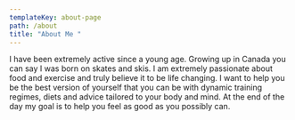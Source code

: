 ```yaml
---
templateKey: about-page
path: /about
title: "About Me "
---
```

I have been extremely active since a young age. Growing up in Canada you can say I was born on skates and skis. I am extremely passionate about food and exercise and truly believe it to be life changing. I want to help you be the best version of yourself that you can be with dynamic training regimes, diets and advice tailored to your body and mind. At the end of the day my goal is to help you feel as good as you possibly can.
